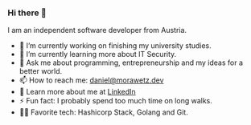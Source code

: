 ### Hi there 👋

I am an independent software developer from Austria.

- 🔭 I’m currently working on finishing my university studies.
- 🌱 I’m currently learning more about IT Security.
- 💬 Ask me about programming, entrepreneurship and my ideas for a better world.
- 📫 How to reach me: daniel@morawetz.dev
- 📖 Learn more about me at [LinkedIn](https://www.linkedin.com/in/daniel-morawetz/)
- ⚡ Fun fact: I probably spend too much time on long walks.
- 👨‍💻 Favorite tech: Hashicorp Stack, Golang and Git.
